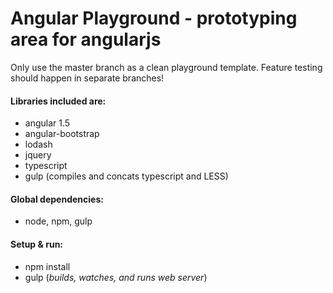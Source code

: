 # Angular Playground - prototyping area for angularjs
Only use the master branch as a clean playground template. Feature testing should happen in separate branches!

#### Libraries included are:
- angular 1.5
- angular-bootstrap
- lodash
- jquery
- typescript
- gulp (compiles and concats typescript and LESS)

#### Global dependencies:
- node, npm, gulp

#### Setup & run:
- npm install
- gulp (*builds, watches, and runs web server*)